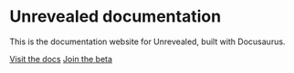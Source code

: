 # Unrevealed documentation

This is the documentation website for Unrevealed, built with Docusaurus.

[Visit the docs](https://docs.unrevealed.tech)
[Join the beta](https://beta.unrevealed.tech)
